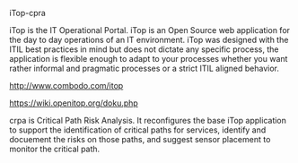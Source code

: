iTop-cpra

iTop is the IT Operational Portal. iTop is an Open Source web application for the day to day operations of an IT environment. iTop was designed with the ITIL best practices in mind but does not dictate any specific process, the application is flexible enough to adapt to your processes whether you want rather informal and pragmatic processes or a strict ITIL aligned behavior. 

http://www.combodo.com/itop

https://wiki.openitop.org/doku.php


crpa is Critical Path Risk Analysis. It reconfigures the base iTop application to support the identification of critical paths for services, identify and docuement the risks on those paths, and suggest sensor placement to monitor the critical path.
